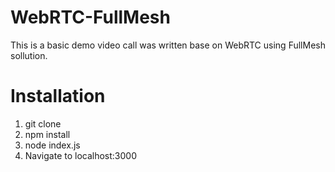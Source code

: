 # WebRTC-FullMesh
This is a basic demo video call was written base on WebRTC using FullMesh sollution.
# Installation
1. git clone
2. npm install
3. node index.js
4. Navigate to localhost:3000
